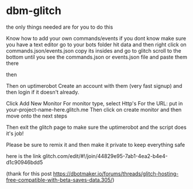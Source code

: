 # dbm-glitch


the only things needed are for you to do this

Know how to add your own commands/events
if you dont know 
make sure you have a text editor 
go to your bots folder hit data and then right click on commands.json/events.json
copy its insides and go to glitch scroll to the bottom until you see the commands.json or events.json file and paste them there 

then

Then on uptimerobot
Create an account with them (very fast signup)
and then login if it doesn't already.

Click Add New Monitor 
For monitor type, select Http's
For the URL: put in your-project-name-here.glitch.me
Then click on create monitor and then move onto the next steps

Then exit the glitch page to make sure the uptimerobot and the script does it's job!



Please be sure to remix it and then make it private 
to keep everything safe

here is the link
glitch.com/edit/#!/join/44829e95-7ab1-4ea2-b4e4-d1c90946bdd5

(thank for this post https://dbotmaker.io/forums/threads/glitch-hosting-free-compatible-with-beta-saves-data.305/)
